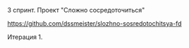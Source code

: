 3 спринт.
Проект "Сложно сосредоточиться"

https://github.com/dssmeister/slozhno-sosredotochitsya-fd

Итерация 1.
